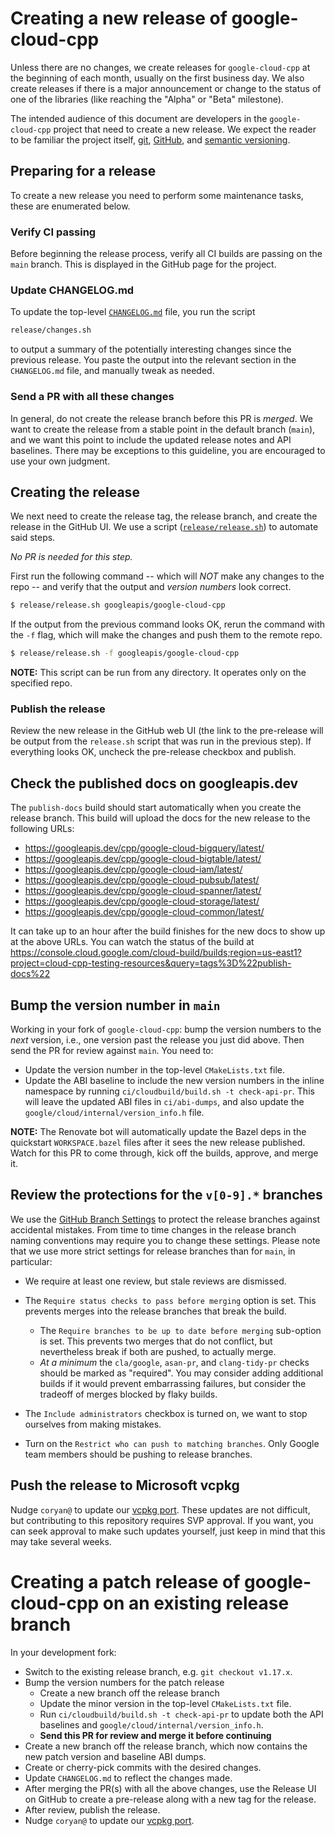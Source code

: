 # Creating a new release of google-cloud-cpp

Unless there are no changes, we create releases for `google-cloud-cpp` at the
beginning of each month, usually on the first business day. We also create
releases if there is a major announcement or change to the status of one
of the libraries (like reaching the "Alpha" or "Beta" milestone).

The intended audience of this document are developers in the `google-cloud-cpp`
project that need to create a new release. We expect the reader to be familiar
the project itself, [git][git-docs], [GitHub][github-guides], and
[semantic versioning](https://semver.org).

## Preparing for a release

To create a new release you need to perform some maintenance tasks, these are
enumerated below.

### Verify CI passing

Before beginning the release process, verify all CI builds are passing on
the `main` branch. This is displayed in the GitHub page for the project.

### Update CHANGELOG.md

To update the top-level [`CHANGELOG.md`] file, you run the script

```bash
release/changes.sh
```

to output a summary of the potentially interesting changes since the previous
release. You paste the output into the relevant section in the `CHANGELOG.md`
file, and manually tweak as needed.

[`CHANGELOG.md`]: /CHANGELOG.md

### Send a PR with all these changes

In general, do not create the release branch before this PR is *merged*. We want
to create the release from a stable point in the default branch (`main`), and
we want this point to include the updated release notes and API baselines.
There may be exceptions to this guideline, you are encouraged to use your own
judgment.

## Creating the release

We next need to create the release tag, the release branch, and create the
release in the GitHub UI. We use a script ([`release/release.sh`]) to automate
said steps.

[`release/release.sh`]: https://github.com/googleapis/google-cloud-cpp/blob/main/release/release.sh

*No PR is needed for this step.*

First run the following command -- which will *NOT* make any changes to the
repo -- and verify that the output and *version numbers* look correct.

```bash
$ release/release.sh googleapis/google-cloud-cpp
```

If the output from the previous command looks OK, rerun the command with the
`-f` flag, which will make the changes and push them to the remote repo.

```bash
$ release/release.sh -f googleapis/google-cloud-cpp
```

**NOTE:** This script can be run from any directory. It operates only on the
specified repo.

### Publish the release

Review the new release in the GitHub web UI (the link to the pre-release will
be output from the `release.sh` script that was run in the previous step). If
everything looks OK, uncheck the pre-release checkbox and publish.

## Check the published docs on googleapis.dev

The `publish-docs` build should start automatically when you create the release
branch. This build will upload the docs for the new release to the following
URLs:

* https://googleapis.dev/cpp/google-cloud-bigquery/latest/
* https://googleapis.dev/cpp/google-cloud-bigtable/latest/
* https://googleapis.dev/cpp/google-cloud-iam/latest/
* https://googleapis.dev/cpp/google-cloud-pubsub/latest/
* https://googleapis.dev/cpp/google-cloud-spanner/latest/
* https://googleapis.dev/cpp/google-cloud-storage/latest/
* https://googleapis.dev/cpp/google-cloud-common/latest/

It can take up to an hour after the build finishes for the new docs to show up
at the above URLs. You can watch the status of the build at
https://console.cloud.google.com/cloud-build/builds;region=us-east1?project=cloud-cpp-testing-resources&query=tags%3D%22publish-docs%22

## Bump the version number in `main`

Working in your fork of `google-cloud-cpp`: bump the version numbers to the
*next* version, i.e., one version past the release you just did above. Then
send the PR for review against `main`. You need to:

- Update the version number in the top-level `CMakeLists.txt` file.
- Update the ABI baseline to include the new version numbers in the inline
  namespace by running `ci/cloudbuild/build.sh -t check-api-pr`. This will
  leave the updated ABI files in `ci/abi-dumps`, and also update the
  `google/cloud/internal/version_info.h` file.

**NOTE:** The Renovate bot will automatically update the Bazel deps in the
quickstart `WORKSPACE.bazel` files after it sees the new release published.
Watch for this PR to come through, kick off the builds, approve, and merge it.

## Review the protections for the `v[0-9].*` branches

We use the [GitHub Branch Settings][github-branch-settings] to protect the
release branches against accidental mistakes. From time to time changes in the
release branch naming conventions may require you to change these settings.
Please note that we use more strict settings for release branches than for
`main`, in particular:

* We require at least one review, but stale reviews are dismissed.
* The `Require status checks to pass before merging` option is set.
  This prevents merges into the release branches that break the build.
  * The `Require branches to be up to date before merging` sub-option
    is set. This prevents two merges that do not conflict, but nevertheless
    break if both are pushed, to actually merge.
  * _At a minimum_ the `cla/google`, `asan-pr`, and `clang-tidy-pr` checks should
    be marked as "required". You may consider adding additional builds if it
    would prevent embarrassing failures, but consider the tradeoff of merges
    blocked by flaky builds.

* The `Include administrators` checkbox is turned on, we want to stop ourselves
  from making mistakes.

* Turn on the `Restrict who can push to matching branches`. Only Google team
  members should be pushing to release branches.

[git-docs]: https://git-scm.com/doc
[github-guides]: https://guides.github.com/
[github-branch-settings]: https://github.com/googleapis/google-cloud-cpp/settings/branches

## Push the release to Microsoft vcpkg

Nudge `coryan@` to update our [vcpkg port]. These updates are not difficult, but
contributing to this repository requires SVP approval. If you want, you can
seek approval to make such updates yourself, just keep in mind that this may
take several weeks.

# Creating a patch release of google-cloud-cpp on an existing release branch

In your development fork:
* Switch to the existing release branch, e.g. `git checkout v1.17.x`.
* Bump the version numbers for the patch release
  * Create a new branch off the release branch
  * Update the minor version in the top-level `CMakeLists.txt` file.
  * Run `ci/cloudbuild/build.sh -t check-api-pr` to update both the API
    baselines and `google/cloud/internal/version_info.h`.
  * **Send this PR for review and merge it before continuing**
* Create a new branch off the release branch, which now contains the new patch
  version and baseline ABI dumps.
* Create or cherry-pick commits with the desired changes.
* Update `CHANGELOG.md` to reflect the changes made.
* After merging the PR(s) with all the above changes, use the Release UI on
  GitHub to create a pre-release along with a new tag for the release.
* After review, publish the release.
* Nudge `coryan@` to update our [vcpkg port].

[vcpkg port]: https://github.com/Microsoft/vcpkg/tree/master/ports/google-cloud-cpp
